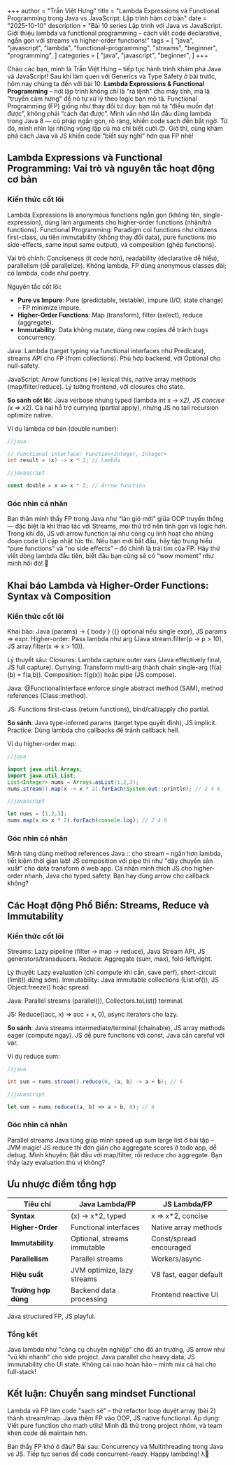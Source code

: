 +++
author = "Trần Việt Hưng"
title = "Lambda Expressions và Functional Programming trong Java vs JavaScript: Lập trình hàm cơ bản"
date = "2025-10-10"
description = "Bài 10 series Lập trình với Java vs JavaScript. Giới thiệu lambda và functional programming – cách viết code declarative, ngắn gọn với streams và higher-order functions!"
tags = [
    "java",
    "javascript",
    "lambda",
    "functional-programming",
    "streams",
    "beginner",
    "programming",
]
categories = [
    "java",
    "javascript",
    "beginner",
]
+++

Chào các bạn, mình là Trần Việt Hưng – tiếp tục hành trình khám phá Java và JavaScript! Sau khi làm quen với Generics và Type Safety ở bài trước, hôm nay chúng ta đến với bài 10: **Lambda Expressions & Functional Programming** – nơi lập trình không chỉ là "ra lệnh" cho máy tính, mà là "truyền cảm hứng" để nó tự xử lý theo logic bạn mô tả.
Functional Programming (FP) giống như thay đổi tư duy: bạn mô tả “điều muốn đạt được”, không phải “cách đạt được”. Mình vẫn nhớ lần đầu dùng lambda trong Java 8 — cú pháp ngắn gọn, rõ ràng, khiến code sạch đến bất ngờ. Từ đó, mình nhìn lại những vòng lặp cũ mà chỉ biết cười 😊.
Giờ thì, cùng khám phá cách Java và JS khiến code “biết suy nghĩ” hơn qua FP nhé!

## Lambda Expressions và Functional Programming: Vai trò và nguyên tắc hoạt động cơ bản

### Kiến thức cốt lõi
Lambda Expressions là anonymous functions ngắn gọn (không tên, single-expression), dùng làm arguments cho higher-order functions (nhận/trả functions). Functional Programming: Paradigm coi functions như citizens first-class, ưu tiên immutability (không thay đổi data), pure functions (no side-effects, same input same output), và composition (ghép functions).

Vai trò chính: Conciseness (ít code hơn), readability (declarative dễ hiểu), parallelism (dễ parallelize). Không lambda, FP dùng anonymous classes dài; có lambda, code như poetry.

Nguyên tắc cốt lõi:
- **Pure vs Impure**: Pure (predictable, testable), impure (I/O, state change) – FP minimize impure.
- **Higher-Order Functions**: Map (transform), filter (select), reduce (aggregate).
- **Immutability**: Data không mutate, dùng new copies để tránh bugs concurrency.

Java: Lambda (target typing via functional interfaces như Predicate<T>), streams API cho FP (from collections). Phù hợp backend, với Optional cho null-safety.

JavaScript: Arrow functions (=>) lexical this, native array methods (map/filter/reduce). Lý tưởng frontend, với closures cho state.

**So sánh cốt lõi**: Java verbose nhưng typed (lambda int x -> x*2), JS concise (x => x*2). Cả hai hỗ trợ currying (partial apply), nhưng JS no tail recursion optimize native.

Ví dụ lambda cơ bản (double number):
```java
//java

// Functional interface: Function<Integer, Integer>
int result = (x) -> x * 2; // Lambda
```

```javascript
//javascript

const double = x => x * 2; // Arrow function
```

### Góc nhìn cá nhân
Ban thân mình thấy FP trong Java như “làn gió mới” giữa OOP truyền thống — đặc biệt là khi thao tác với Streams, mọi thứ trở nên tinh gọn và logic hơn. Trong khi đó, JS với arrow function lại như công cụ linh hoạt cho những đoạn code UI cập nhật tức thì. Nếu bạn mới bắt đầu, hãy tập trung hiểu “pure functions” và “no side effects” – đó chính là trái tim của FP.
Hãy thử viết dòng lambda đầu tiên, biết đâu bạn cũng sẽ có “wow moment” như mình hồi đó! 🚀

## Khai báo Lambda và Higher-Order Functions: Syntax và Composition

### Kiến thức cốt lõi
Khai báo: Java (params) -> { body } ({} optional nếu single expr), JS params => expr. Higher-order: Pass lambda như arg (Java stream.filter(p -> p > 10), JS array.filter(x => x > 10)).

Lý thuyết sâu: Closures: Lambda capture outer vars (Java effectively final, JS full capture). Currying: Transform multi-arg thành chain single-arg (f(a)(b) = f(a,b)). Composition: f(g(x)) hoặc pipe (JS compose).

Java: @FunctionalInterface enforce single abstract method (SAM), method references (Class::method).

JS: Functions first-class (return functions), bind/call/apply cho partial.

**So sánh**: Java type-inferred params (target type quyết định), JS implicit. Practice: Dùng lambda cho callbacks để tránh callback hell.

Ví dụ higher-order map:
```java
//java

import java.util.Arrays;
import java.util.List;
List<Integer> nums = Arrays.asList(1,2,3);
nums.stream().map(x -> x * 2).forEach(System.out::println); // 2 4 6
```

```javascript
//javascript

let nums = [1,2,3];
nums.map(x => x * 2).forEach(console.log); // 2 4 6
```

### Góc nhìn cá nhân 
Mình từng dùng method references Java :: cho stream – ngắn hơn lambda, tiết kiệm thời gian lab! JS composition với pipe thì như "dây chuyền sản xuất" cho data transform ở web app. Cá nhân mình thích JS cho higher-order nhanh, Java cho typed safety. Bạn hay dùng arrow cho callback không?

## Các Hoạt động Phổ Biến: Streams, Reduce và Immutability

### Kiến thức cốt lõi
Streams: Lazy pipeline (filter -> map -> reduce), Java Stream API, JS generators/transducers. Reduce: Aggregate (sum, max), fold-left/right.

Lý thuyết: Lazy evaluation (chỉ compute khi cần, save perf), short-circuit (limit() dừng sớm). Immutability: Java immutable collections (List.of()), JS Object.freeze() hoặc spread.

Java: Parallel streams (parallel()), Collectors.toList() terminal.

JS: Reduce((acc, x) => acc + x, 0), async iterators cho lazy.

**So sánh**: Java streams intermediate/terminal (chainable), JS array methods eager (compute ngay). JS dễ pure functions với const, Java cần careful với var.

Ví dụ reduce sum:
```java
//java

int sum = nums.stream().reduce(0, (a, b) -> a + b); // 6
```

```javascript
//javascript

let sum = nums.reduce((a, b) => a + b, 0); // 6
```

### Góc nhìn cá nhân 
Parallel streams Java từng giúp mình speed up sum large list ở bài tập – JVM magic! JS reduce thì đơn giản cho aggregate scores ở todo app, dễ debug. Mình khuyên: Bắt đầu với map/filter, rồi reduce cho aggregate. Bạn thấy lazy evaluation thú vị không?

## Ưu nhược điểm tổng hợp

| Tiêu chí              | Java Lambda/FP               | JS Lambda/FP                 |
|-----------------------|------------------------------|------------------------------|
| **Syntax**           | (x) -> x*2, typed            | x => x*2, concise            |
| **Higher-Order**     | Functional interfaces        | Native array methods         |
| **Immutability**     | Optional, streams immutable  | Const/spread encouraged      |
| **Parallelism**      | Parallel streams             | Workers/async                |
| **Hiệu suất**        | JVM optimize, lazy streams   | V8 fast, eager default       |
| **Trường hợp dùng**  | Backend data processing      | Frontend reactive UI         |

Java structured FP, JS playful.

### Tổng kết 
Java lambda như "công cụ chuyên nghiệp" cho đồ án trường, JS arrow như "vũ khí nhanh" cho side project. Java parallel cho heavy data, JS immutability cho UI state. Không cái nào hoàn hảo – mình mix cả hai cho full-stack!

## Kết luận: Chuyển sang mindset Functional

Lambda và FP làm code "sạch sẽ" – thử refactor loop duyệt array (bài 2) thành stream/map. Java thêm FP vào OOP, JS native functional. Áp dụng: Viết pure function cho math utils! Mình đã thử trong project nhóm, và team khen code dễ maintain hơn.

Bạn thấy FP khó ở đâu? Bài sau: Concurrency và Multithreading trong Java vs JS. Tiếp tục series để code concurrent-ready. Happy lambding! λ🧮

<!--more-->